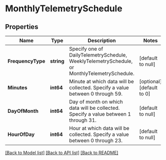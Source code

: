 # MonthlyTelemetrySchedule

## Properties
Name | Type | Description | Notes
------------ | ------------- | ------------- | -------------
**FrequencyType** | **string** | Specify one of DailyTelemetrySchedule, WeeklyTelemetrySchedule, or MonthlyTelemetrySchedule. | [default to null]
**Minutes** | **int64** | Minute at which data will be collected. Specify a value between 0 through 59.  | [optional] [default to 0]
**DayOfMonth** | **int64** | Day of month on which data will be collected. Specify a value between 1 through 31.  | [default to null]
**HourOfDay** | **int64** | Hour at which data will be collected. Specify a value between 0 through 23.  | [default to null]

[[Back to Model list]](../README.md#documentation-for-models) [[Back to API list]](../README.md#documentation-for-api-endpoints) [[Back to README]](../README.md)

